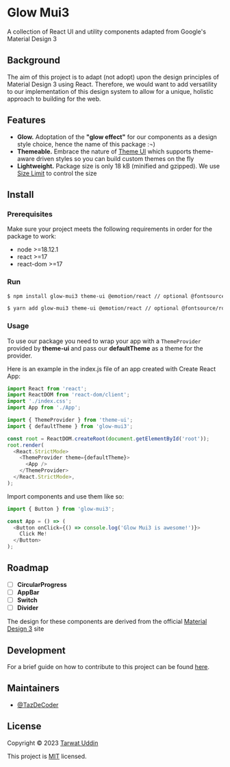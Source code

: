# Glow Mui3

A collection of React UI and utility components adapted from Google's Material Design 3

## Background

The aim of this project is to adapt (not adopt) upon the design principles of Material Design 3 using React. Therefore, we would want to add versatility to our implementation of this design system to allow for a unique, holistic approach to building for the web.

## Features

- **Glow.** Adoptation of the **"glow effect"** for our components as a design style choice, hence the name of this package :¬)
- **Themeable.** Embrace the nature of [Theme UI](https://github.com/system-ui/theme-ui) which supports theme-aware driven styles so you can build custom themes on the fly
- **Lightweight.** Package size is only 18 kB (minified and gzipped). We use [Size Limit](https://github.com/ai/size-limit) to control the size

## Install

### Prerequisites

Make sure your project meets the following requirements in order for the package to work:

- node >=18.12.1
- react >=17
- react-dom >=17

### Run

```sh
$ npm install glow-mui3 theme-ui @emotion/react // optional @fontsource/roboto
```

```sh
$ yarn add glow-mui3 theme-ui @emotion/react // optional @fontsource/roboto
```

### Usage

To use our package you need to wrap your app with a `ThemeProvider` provided by **theme-ui** and pass our **defaultTheme** as a theme for the provider.

Here is an example in the index.js file of an app created with Create React App:

```javascript
import React from 'react';
import ReactDOM from 'react-dom/client';
import './index.css';
import App from './App';

import { ThemeProvider } from 'theme-ui';
import { defaultTheme } from 'glow-mui3';

const root = ReactDOM.createRoot(document.getElementById('root'));
root.render(
  <React.StrictMode>
    <ThemeProvider theme={defaultTheme}>
      <App />
    </ThemeProvider>
  </React.StrictMode>,
);
```

Import components and use them like so:

```javascript
import { Button } from 'glow-mui3';

const App = () => (
  <Button onClick={() => console.log('Glow Mui3 is awesome!')}>
    Click Me!
  </Button>
);
```

## Roadmap

- [ ] **CircularProgress**
- [ ] **AppBar**
- [ ] **Switch**
- [ ] **Divider**

The design for these components are derived from the official [Material Design 3](https://m3.material.io/components) site

## Development

For a brief guide on how to contribute to this project can be found [here](https://github.com/TazDeCoder/glow-mui3/blob/main/CONTRIBUTING).

## Maintainers

- [@TazDeCoder](https://github.com/TazDeCoder)

## License

Copyright © 2023 [Tarwat Uddin](https://github.com/TazDeCoder)

This project is [MIT](https://github.com/TazDeCoder/glow-mui3/blob/main/LICENSE) licensed.
